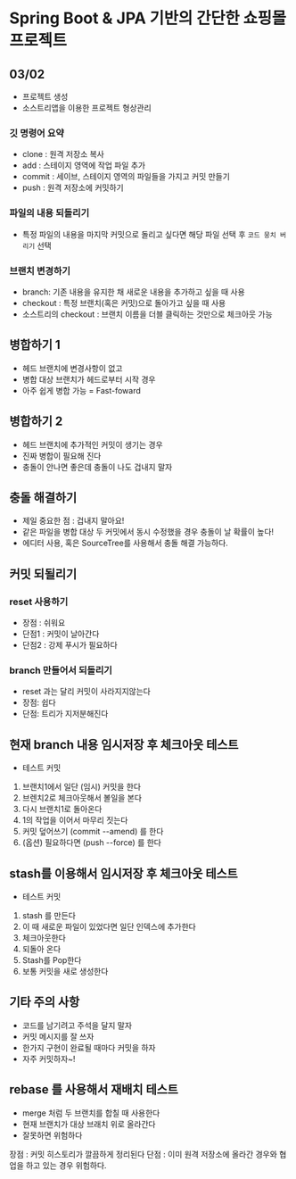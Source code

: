 # Spring Boot & JPA 기반의 간단한 쇼핑몰 프로젝트
## 03/02 
- 프로젝트 생성
- 소스트리앱을 이용한 프로젝트 형상관리 

### 깃 명령어 요약
- clone : 원격 저장소 복사
- add : 스테이지 영역에 작업 파일 추가
- commit : 세이브, 스테이지 영역의 파일들을 가지고 커밋 만들기
- push : 원격 저장소에 커밋하기

### 파일의 내용 되돌리기
- 특정 파일의 내용을 마지막 커밋으로 돌리고 싶다면 해당 파일 선택 후 `코드 뭉치 버리기` 선택

### 브랜치 변경하기
- branch: 기존 내용을 유지한 채 새로운 내용을 추가하고 싶을 때 사용
- checkout : 특정 브랜치(혹은 커밋)으로 돌아가고 싶을 때 사용
- 소스트리의 checkout : 브랜치 이름을 더블 클릭하는 것만으로 체크아웃 가능

## 병합하기 1
- 헤드 브랜치에 변경사항이 없고
- 병합 대상 브랜치가 헤드로부터 시작 경우
- 아주 쉽게 병합 가능 = Fast-foward

## 병합하기 2
- 헤드 브랜치에 추가적인 커밋이 생기는 경우
- 진짜 병합이 필요해 진다
- 충돌이 안나면 좋은데 충돌이 나도 겁내지 말자

## 충돌 해결하기
- 제일 중요한 점 : 겁내지 말아요!
- 같은 파일을 병합 대상 두 커밋에서 동시 수정했을 경우 충돌이 날 확률이 높다!
- 에디터 사용, 혹은 SourceTree를 사용해서 충돌 해결 가능하다.

## 커밋 되될리기

### reset 사용하기
- 장점 : 쉬워요
- 단점1 : 커밋이 날아간다
- 단점2 : 강제 푸시가 필요하다

### branch 만들어서 되돌리기
- reset 과는 달리 커밋이 사라지지않는다
- 장점: 쉽다
- 단점: 트리가 지저분해진다


## 현재 branch 내용 임시저장 후 체크아웃 테스트
- 테스트 커밋

1. 브랜치1에서 일단 (임시) 커밋을 한다
2. 브렌치2로 체크아웃해서 볼일을 본다
3. 다시 브랜치1로 돌아온다
4. 1의 작업을 이어서 마무리 짓는다
5. 커밋 덮어쓰기 (commit --amend) 를 한다
6. (옵션) 필요하다면 (push --force) 를 한다

## stash를 이용해서 임시저장 후 체크아웃 테스트
- 테스트 커밋

1. stash 를 만든다
2. 이 때 새로운 파일이 있었다면 일단 인덱스에 추가한다
3. 체크아웃한다
4. 되돌아 온다
5. Stash를 Pop한다
6. 보통 커밋을 새로 생성한다

## 기타 주의 사항
- 코드를 남기려고 주석을 달지 말자
- 커밋 메시지를 잘 쓰자
- 한가지 구현이 완료될 때마다 커밋을 하자
- 자주 커밋하자~!

##  rebase 를 사용해서 재배치 테스트
- merge 처럼 두 브랜치를 합칠 때 사용한다
- 현재 브랜치가 대상 브래치 위로 올라간다
- 잘못하면 위험하다

장점 : 커밋 히스토리가 깔끔하게 정리된다
단점 : 이미 원격 저장소에 올라간 경우와 협업을 하고 있는 경우 위험하다.
